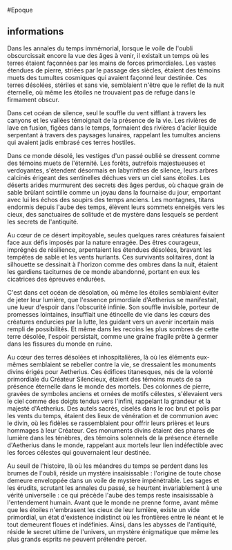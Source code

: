 #Epoque

## informations 

Dans les annales du temps immémorial, lorsque le voile de l'oubli obscurcissait encore la vue des âges à venir, il existait un temps où les terres étaient façonnées par les mains de forces primordiales. Les vastes étendues de pierre, striées par le passage des siècles, étaient des témoins muets des tumultes cosmiques qui avaient façonné leur destinée. Ces terres désolées, stériles et sans vie, semblaient n'être que le reflet de la nuit éternelle, où même les étoiles ne trouvaient pas de refuge dans le firmament obscur.

Dans cet océan de silence, seul le souffle du vent sifflant à travers les canyons et les vallées témoignait de la présence de la vie. Les rivières de lave en fusion, figées dans le temps, formaient des rivières d'acier liquide serpentant à travers des paysages lunaires, rappelant les tumultes anciens qui avaient jadis embrasé ces terres hostiles.

Dans ce monde désolé, les vestiges d'un passé oublié se dressent comme des témoins muets de l'éternité. Les forêts, autrefois majestueuses et verdoyantes, s'étendent désormais en labyrinthes de silence, leurs arbres calcinés érigeant des sentinelles déchues vers un ciel sans étoiles. Les déserts arides murmurent des secrets des âges perdus, où chaque grain de sable brûlant scintille comme un joyau dans la fournaise du jour, emportant avec lui les échos des soupirs des temps anciens. Les montagnes, titans endormis depuis l'aube des temps, élèvent leurs sommets enneigés vers les cieux, des sanctuaires de solitude et de mystère dans lesquels se perdent les secrets de l'antiquité.

Au cœur de ce désert impitoyable, seules quelques rares créatures faisaient face aux défis imposés par la nature enragée. Des êtres courageux, imprégnés de résilience, arpentaient les étendues désolées, bravant les tempêtes de sable et les vents hurlants. Ces survivants solitaires, dont la silhouette se dessinait à l'horizon comme des ombres dans la nuit, étaient les gardiens taciturnes de ce monde abandonné, portant en eux les cicatrices des épreuves endurées.

C'est dans cet océan de désolation, où même les étoiles semblaient éviter de jeter leur lumière, que l'essence primordiale d'Aetherius se manifestait, une lueur d'espoir dans l'obscurité infinie. Son souffle invisible, porteur de promesses lointaines, insufflait une étincelle de vie dans les cœurs des créatures endurcies par la lutte, les guidant vers un avenir incertain mais rempli de possibilités. Et même dans les recoins les plus sombres de cette terre désolée, l'espoir persistait, comme une graine fragile prête à germer dans les fissures du monde en ruine.

Au cœur des terres désolées et inhospitalières, là où les éléments eux-mêmes semblaient se rebeller contre la vie, se dressaient les monuments divins érigés pour Aetherius. Ces édifices titanesques, nés de la volonté primordiale du Créateur Silencieux, étaient des témoins muets de sa présence éternelle dans le monde des mortels. Des colonnes de pierre, gravées de symboles anciens et ornées de motifs célestes, s'élevaient vers le ciel comme des doigts tendus vers l'infini, rappelant la grandeur et la majesté d'Aetherius. Des autels sacrés, ciselés dans le roc brut et polis par les vents du temps, étaient des lieux de vénération et de communion avec le divin, où les fidèles se rassemblaient pour offrir leurs prières et leurs hommages à leur Créateur. Ces monuments divins étaient des phares de lumière dans les ténèbres, des témoins solennels de la présence éternelle d'Aetherius dans le monde, rappelant aux mortels leur lien indéfectible avec les forces célestes qui gouvernaient leur destinée.

Au seuil de l'histoire, là où les méandres du temps se perdent dans les brumes de l'oubli, réside un mystère insaisissable : l'origine de toute chose demeure enveloppée dans un voile de mystère impénétrable. Les sages et les érudits, scrutant les annales du passé, se heurtent invariablement à une vérité universelle : ce qui précède l'aube des temps reste insaisissable à l'entendement humain. Avant que le monde ne prenne forme, avant même que les étoiles n'embrasent les cieux de leur lumière, existe un vide primordial, un état d'existence indistinct où les frontières entre le néant et le tout demeurent floues et indéfinies. Ainsi, dans les abysses de l'antiquité, réside le secret ultime de l'univers, un mystère énigmatique que même les plus grands esprits ne peuvent prétendre percer.